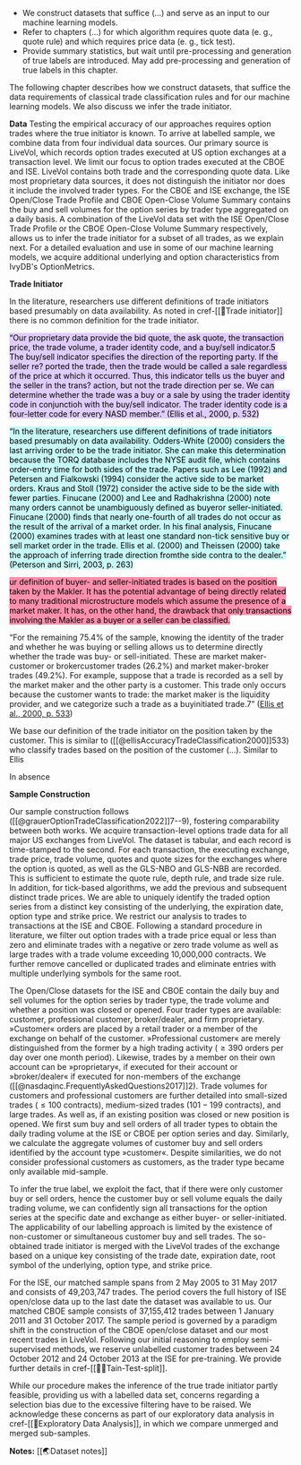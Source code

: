 

- We construct datasets that suffice (...) and serve as an input to our machine learning models. 
- Refer to chapters (...) for which algorithm requires quote data (e. g., quote rule) and which requires price data (e. g., tick test).
- Provide summary statistics, but wait until pre-processing and generation of true labels are introduced. May add pre-processing and generation of true labels in this chapter.

The following chapter describes how we construct datasets, that suffice the data requirements of classical trade classification rules and for our machine learning models. We also discuss we infer the trade initiator. 

**Data**
Testing the empirical accuracy of our approaches requires option trades where the true initiator is known. To arrive at labelled sample, we combine data from four individual data sources. Our primary source is LiveVol, which records option trades executed at US option exchanges at a transaction level. We limit our focus to option trades executed at the CBOE and ISE. LiveVol contains both trade and the corresponding quote data. Like most proprietary data sources, it does not distinguish the initiator nor does it include the involved trader types. For the CBOE and ISE exchange, the ISE Open/Close Trade Profile and CBOE Open-Close Volume Summary contains the buy and sell volumes for the option series by trader type aggregated on a daily basis. A combination of the LiveVol data set with the ISE Open/Close Trade Profile or the CBOE Open-Close Volume Summary respectively, allows us to infer the trade initiator for a subset of all trades, as we explain next. For a detailed evaluation and use in some of our machine learning models, we acquire additional underlying and option characteristics from IvyDB's OptionMetrics.

**Trade Initiator**


In the literature, researchers use different definitions of trade initiators based presumably on data availability.
As noted in cref-[[🔢Trade initiator]] there is no common definition for the trade initiator.

<mark style="background: #D2B3FFA6;">“Our proprietary data provide the bid quote, the ask quote, the transaction price, the trade volume, a trader identity code, and a buy/sell indicator.5 The buy/sell indicator specifies the direction of the reporting party. If the seller re? ported the trade, then the trade would be called a sale regardless of the price at which it occurred. Thus, this indicator tells us the buyer and the seller in the trans? action, but not the trade direction per se. We can determine whether the trade was a buy or a sale by using the trader identity code in conjunctioh with the buy/sell indicator. The trader identity code is a four-letter code for every NASD member.” (Ellis et al., 2000, p. 532)</mark>

<mark style="background: #ABF7F7A6;">“In the literature, researchers use different definitions of trade initiators based presumably on data availability. Odders-White (2000) considers the last arriving order to be the trade initiator. She can make this determination because the TORQ database includes the NYSE audit file, which contains order-entry time for both sides of the trade. Papers such as Lee (1992) and Petersen and Fialkowski (1994) consider the active side to be market orders. Kraus and Stoll (1972) consider the active side to be the side with fewer parties. Finucane (2000) and Lee and Radhakrishna (2000) note many orders cannot be unambiguously defined as buyeror seller-initiated. Finucane (2000) finds that nearly one-fourth of all trades do not occur as the result of the arrival of a market order. In his final analysis, Finucane (2000) examines trades with at least one standard non-tick sensitive buy or sell market order in the trade. Ellis et al. (2000) and Theissen (2000) take the approach of inferring trade direction fromthe side contra to the dealer.” (Peterson and Sirri, 2003, p. 263)</mark>

<mark style="background: #FF5582A6;">ur definition of buyer- and seller-initiated trades is based on the position taken by the Makler. It has the potential advantage of being directly related to many traditional microstructure models which assume the presence of a market maker. It has, on the other hand, the drawback that only transactions involving the Makler as a buyer or a seller can be classified.</mark>

“For the remaining 75.4% of the sample, knowing the identity of the trader and whether he was buying or selling allows us to determine directly whether the trade was buy- or sell-initiated. These are market maker-customer or brokercustomer trades (26.2%) and market maker-broker trades (49.2%). For example, suppose that a trade is recorded as a sell by the market maker and the other party is a customer. This trade only occurs because the customer wants to trade: the market maker is the liquidity provider, and we categorize such a trade as a buyinitiated trade.7” ([Ellis et al., 2000, p. 533](zotero://select/library/items/54BPHWMV))

We base our definition of the trade initiator on the position taken by the customer. This is similar to ([[@ellisAccuracyTradeClassification2000]]533) who classify trades based on the position of the customer (...).
Similar to Ellis

In absence 

**Sample Construction**

Our sample construction follows ([[@grauerOptionTradeClassification2022]]7--9), fostering comparability between both works. We acquire transaction-level options trade data for all major US exchanges from LiveVol. The dataset is tabular, and each record is time-stamped to the second. For each transaction, the executing exchange, trade price, trade volume, quotes and quote sizes for the exchanges where the option is quoted, as well as the GLS-NBO and GLS-NBB are recorded. This is sufficient to estimate the quote rule, depth rule, and trade size rule. In addition, for tick-based algorithms, we add the previous and subsequent distinct trade prices. We are able to uniquely identify the traded option series from a distinct key consisting of the underlying, the expiration date, option type and strike price. We restrict our analysis to trades to transactions at the ISE and CBOE. Following a standard procedure in literature, we filter out option trades with a trade price equal or less than zero and eliminate trades with a negative or zero trade volume as well as large trades with a trade volume exceeding 10,000,000 contracts. We further remove cancelled or duplicated trades and eliminate entries with multiple underlying symbols for the same root. 

The Open/Close datasets for the ISE and CBOE contain the daily buy and sell volumes for the option series by trader type, the trade volume and whether a position was closed or opened. Four trader types are available: customer, professional customer, broker/dealer, and firm proprietary. »Customer« orders are placed by a retail trader or a member of the exchange on behalf of the customer. »Professional customer« are merely distinguished from the former by a high trading activity ($\geq390$ orders per day over one month period). Likewise, trades by a member on their own account can be »proprietary«, if executed for their account or »broker/dealer« if executed for non-members of the exchange ([[@nasdaqinc.FrequentlyAskedQuestions2017]]2). Trade volumes for customers and professional customers are further detailed into small-sized trades ($\leq 100$ contracts), medium-sized trades ($101-199$ contracts), and large trades. As well as, if an existing position was closed or new position is opened. We first sum buy and sell orders of all trader types to obtain the daily trading volume at the ISE or CBOE per option series and day. Similarly, we calculate the aggregate volumes of customer buy and sell orders identified by the account type »customer«. Despite similarities, we do not consider professional customers as customers, as the trader type became only available mid-sample.

To infer the true label, we exploit the fact, that if there were only customer buy or sell orders, hence the customer buy or sell volume equals the daily trading volume, we can confidently sign all transactions for the option series at the specific date and exchange as either buyer- or seller-initiated. The applicability of our labelling approach is limited by the  existence of non-customer or simultaneous customer buy and sell trades. The so-obtained trade initiator is merged with the LiveVol trades of the exchange based on a unique key consisting of the trade date, expiration date, root symbol of the underlying, option type, and strike price.

For the ISE, our matched sample spans from 2 May 2005 to 31 May 2017 and consists of 49,203,747 trades. The period covers the full history of ISE open/close data up to the last date the dataset was available to us.  Our matched CBOE sample consists of 37,155,412 trades between 1 January 2011 and 31 October 2017. The sample period is governed by a paradigm shift in the construction of the CBOE open/close dataset and our most recent trades in LiveVol. Following our initial reasoning to employ semi-supervised methods, we reserve unlabelled customer trades between 24 October 2012 and 24 October 2013 at the ISE for pre-training. We provide further details in cref-[[👨‍🍳Tain-Test-split]].

While our procedure makes the inference of the true trade initiator partly feasible, providing us with a labelled data set, concerns regarding a selection bias due to the excessive filtering have to be raised. We acknowledge these concerns as part of our exploratory data analysis in cref-[[🚏Exploratory Data Analysis]], in which we compare unmerged and merged sub-samples.

**Notes:**
[[🌏Dataset notes]]